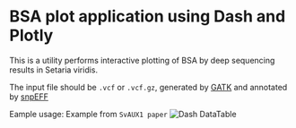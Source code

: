 # BSA plot application using Dash and Plotly

This is a utility performs interactive plotting of BSA by deep sequencing results in Setaria viridis.

The input file should be `.vcf` or `.vcf.gz`, generated by [GATK](https://software.broadinstitute.org/gatk/) and annotated by [snpEFF](http://snpeff.sourceforge.net/index.html)
 
Eample usage:
Example from `SvAUX1 paper`
![Dash DataTable](https://github.com/puhuangwustl/BSAplot/blob/master/img/BSAplotExample.gif)



